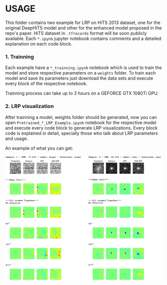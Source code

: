 # USAGE

This folder contains two example for LRP on HiTS 2013 dataset, one for the original DeepHiTS model and other for the enhanced model proposed in the repo's paper. HiTS dataset in `.tfrecords` format will be soon publicly available. Each `*.ipynb` jupyter notebook contains comments and a detailed explanation on each code block.

### 1. Trainning

Each example have a `*_trainning.ipynb` notebook which is used to train the model and store respective parameters on a `weights` folder. To train each model and save its parameters just download the data sets and execute every block of the respective notebook.

Trainning process can take up to 3 hours on a GEFORCE GTX 1080Ti GPU.

### 2. LRP visualization

After trainning a model, weights folder should be generated, now you can open `Pretrained_*_LRP_Example.ipynb` notebook for the respective model and execute every code block to generate LRP visualizations. Every block code is explained in detail, specially those who talk about LRP parameters and usage. 

An example of what you can get:

![alt text](https://github.com/ReyesDeJong/LRPpaper/blob/master/doc/images/SNtwo.png)
